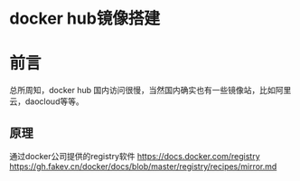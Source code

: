 # docker hub镜像搭建


# 前言
总所周知，docker hub 国内访问很慢，当然国内确实也有一些镜像站，比如阿里云，daocloud等等。

## 原理
通过docker公司提供的registry软件
<https://docs.docker.com/registry>
<https://gh.fakev.cn/docker/docs/blob/master/registry/recipes/mirror.md>


